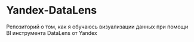 # Yandex-DataLens
Репозиторий о том, как я обучаюсь визуализации данных при помощи BI инструмента DataLens от Yandex
